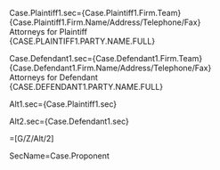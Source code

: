 Case.Plaintiff1.sec={Case.Plaintiff1.Firm.Team}<br>{Case.Plaintiff1.Firm.Name/Address/Telephone/Fax}<br>Attorneys for Plaintiff<br><span style="text-transform: uppercase;">{Case.Plaintiff1.Party.Name.Full}</span> 

Case.Defendant1.sec={Case.Defendant1.Firm.Team}<br>{Case.Defendant1.Firm.Name/Address/Telephone/Fax}<br>Attorneys for Defendant<br><span style="text-transform: uppercase;">{Case.Defendant1.Party.Name.Full}</span> 

Alt1.sec={Case.Plaintiff1.sec}

Alt2.sec={Case.Defendant1.sec}

=[G/Z/Alt/2]

SecName=Case.Proponent